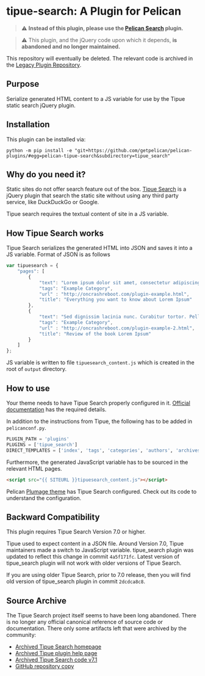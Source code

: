 # tipue-search: A Plugin for Pelican

> :warning: **Instead of this plugin, please use the [Pelican Search](https://github.com/pelican-plugins/search) plugin.**

> :warning: This plugin, and the jQuery code upon which it depends, **is abandoned and no longer maintained.**

This repository will eventually be deleted. The relevant code is archived in the [Legacy Plugin Repository](https://github.com/getpelican/pelican-plugins/tree/master/tipue_search).


## Purpose

Serialize generated HTML content to a JS variable for use by the Tipue static search jQuery plugin.


## Installation

This plugin can be installed via:

    python -m pip install -e "git+https://github.com/getpelican/pelican-plugins/#egg=pelican-tipue-search&subdirectory=tipue_search"


## Why do you need it?

Static sites do not offer search feature out of the box. [Tipue Search](https://web.archive.org/web/20200703134724/https://tipue.com/search/)
is a jQuery plugin that search the static site without using any third party service, like DuckDuckGo or Google.

Tipue search requires the textual content of site in a JS variable.


## How Tipue Search works

Tipue Search serializes the generated HTML into JSON and saves it into a JS variable. Format of JSON is as follows

```javascript
var tipuesearch = {
    "pages": [
        {
            "text": "Lorem ipsum dolor sit amet, consectetur adipiscing elit. Integer nec odio. Praesent libero. Sed cursus ante dapibus diam. Sed nisi. Nulla quis sem at nibh elementum imperdiet. Duis sagittis ipsum. Praesent mauris. Fusce nec tellus sed augue semper porta. Mauris massa. Vestibulum lacinia arcu eget nulla. Class aptent taciti sociosqu ad litora torquent per conubia nostra, per inceptos himenaeos. Curabitur sodales ligula in libero.",
            "tags": "Example Category",
            "url" : "http://oncrashreboot.com/plugin-example.html",
            "title": "Everything you want to know about Lorem Ipsum"
        },
        {
            "text": "Sed dignissim lacinia nunc. Curabitur tortor. Pellentesque nibh. Aenean quam. In scelerisque sem at dolor. Maecenas mattis. Sed convallis tristique sem. Proin ut ligula vel nunc egestas porttitor. Morbi lectus risus, iaculis vel, suscipit quis, luctus non, massa. Fusce ac turpis quis ligula lacinia aliquet. Mauris ipsum. Nulla metus metus, ullamcorper vel, tincidunt sed, euismod in, nibh.",
            "tags": "Example Category",
            "url" : "http://oncrashreboot.com/plugin-example-2.html",
            "title": "Review of the book Lorem Ipsum"
        }
    ]
};
```

JS variable is written to file `tipuesearch_content.js` which is created in the root of `output` directory.


## How to use

Your theme needs to have Tipue Search properly configured in it. [Official documentation](https://web.archive.org/web/20200703134724/https://tipue.com/search/help/) has the required details.

In addition to the instructions from Tipue, the following has to be added in `pelicanconf.py`.

```python
PLUGIN_PATH = 'plugins'
PLUGINS = ['tipue_search']
DIRECT_TEMPLATES = ['index', 'tags', 'categories', 'authors', 'archives', 'search']
```

Furthermore, the generated JavaScript variable has to be sourced in the relevant HTML pages.

```html
<script src="{{ SITEURL }}tipuesearch_content.js"></script>
```

Pelican [Plumage theme](https://github.com/kdeldycke/plumage) has Tipue Search configured. Check out its code to understand the configuration.


## Backward Compatibility

This plugin requires Tipue Search Version 7.0 or higher.

Tipue used to expect content in a JSON file. Around Version 7.0, Tipue maintainers made a switch to JavaScript variable. tipue_search plugin was updated to reflect this change in commit `4a5f171fc`. Latest version of tipue_search plugin will not work with older versions of Tipue Search.

If you are using older Tipue Search, prior to 7.0 release, then you will find old version of tipue_search plugin in commit `2dcdca8c8`.


## Source Archive

The Tipue Search project itself seems to have been long abandoned. There is no
longer any official canonical reference of source code or documentation. There
only some artifacts left that were archived by the community:

* [Archived Tipue Search homepage](https://web.archive.org/web/20200703134724/https://tipue.com/search/)
* [Archived Tipue plugin help page](https://web.archive.org/web/20200703134724/https://tipue.com/search/help/)
* [Archived Tipue Search code v7.1](https://web.archive.org/web/20200703134724/https://www.tipue.com/search/tipuesearch.zip)
* [GitHub repository copy](https://notabug.org/jorgesumle/Tipue-Search)
